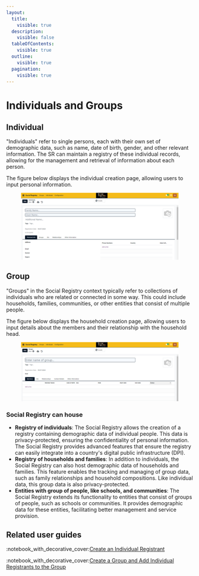 ```yaml
---
layout:
  title:
    visible: true
  description:
    visible: false
  tableOfContents:
    visible: true
  outline:
    visible: true
  pagination:
    visible: true
---
```


# Individuals and Groups

## Individual&#x20;

"Individuals" refer to single persons, each with their own set of demographic data, such as name, date of birth, gender, and other relevant information. The SR can maintain a registry of these individual records, allowing for the management and retrieval of information about each person.

The figure below displays the individual creation page, allowing users to input personal information.

<figure><img src="../../../.gitbook/assets/individual-create-blank-page.PNG" alt=""><figcaption></figcaption></figure>

## Group

"Groups" in the Social Registry context typically refer to collections of individuals who are related or connected in some way. This could include households, families, communities, or other entities that consist of multiple people.

The figure below displays the household creation page, allowing users to input details about the members and their relationship with the household head.

<figure><img src="../../../.gitbook/assets/group-create-blank-page.PNG" alt=""><figcaption></figcaption></figure>

### Social Registry can house

* **Registry of individuals**: The Social Registry allows the creation of a registry containing demographic data of individual people. This data is privacy-protected, ensuring the confidentiality of personal information. The Social Registry provides advanced features that ensure the registry can easily integrate into a country's digital public infrastructure (DPI).
* **Registry of households and families**: In addition to individuals, the Social Registry can also host demographic data of households and families. This feature enables the tracking and managing of group data, such as family relationships and household compositions. Like individual data, this group data is also privacy-protected.
* **Entities with group of people, like schools, and communities**: The Social Registry extends its functionality to entities that consist of groups of people, such as schools or communities. It provides demographic data for these entities, facilitating better management and service provision.



## Related user guides

:notebook\_with\_decorative\_cover:[Create an Individual Registrant](../../../pbms/functionality/beneficiary-management/beneficiary-registry/user-guides/create-an-individual-registrant.md)

:notebook\_with\_decorative\_cover:[Create a Group and Add Individual Registrants to the Group](../../../pbms/functionality/beneficiary-management/beneficiary-registry/user-guides/create-a-group-and-add-individual-registrants-to-the-group.md)

